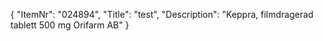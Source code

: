 {
  "ItemNr": "024894",
  "Title": "test",
  "Description": "Keppra, filmdragerad tablett 500 mg Orifarm AB"
}